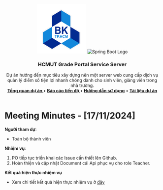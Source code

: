 <a id="readme-top"></a>

<!-- PROJECT LOGO -->
<br />
<div align="center">
  <a >
    <img src="../../../hcmut.png" alt="HCMUT Logo" width="160" height="160">
    <img src="https://spring.io/img/spring-2.svg" alt="Spring Boot Logo" width="160" height="160">
  </a>

  <h3 align="center">HCMUT Grade Portal Service Server</h3>

  <p align="center">
    Dự án hướng đến mục tiêu xây dựng nên một server web cung cấp dịch vụ quản lý điểm số tiện lợi nhanh chóng dành cho sinh viên, giảng viên  trong nhà trường.
    <br />
    <a href="../../../README.md"><strong>Tổng quan dự án </strong></a>
    •
    <a href="../../report.md"><strong>Báo cáo tiến độ </strong></a>
    •
    <a href="../../../docs/user-guide.md"><strong>Hướng dẫn sử dụng</strong></a>
    •
    <a href="../../../docs/document.md"><strong>Tài liệu dự án</strong></a>
    <br />
    <br />
  </p>
</div>

# Meeting Minutes - [17/11/2024]

**Người tham dự**:

- Toàn bộ thành viên

**Nhiệm vụ**:

1. PO tiếp tục triển khai các Issue cần thiết lên Github.
2. Hoàn thiện và cập nhật Document cái Api phục vụ cho role Teacher.

**Kết quả hiện thực nhiệm vụ**

- Xem chi tiết kết quả hiện thực nhiệm vụ ở [đây](../weekly_result/result_11_17_24.md)
